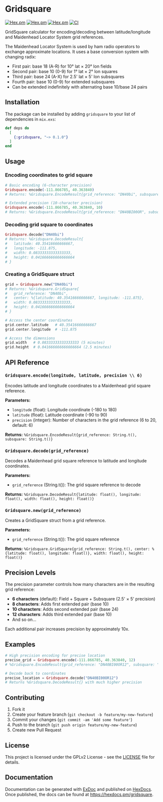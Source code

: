 # Gridsquare

[![Hex.pm](https://img.shields.io/hexpm/v/gridsquare.svg)](https://hex.pm/packages/gridsquare)
[![Hex.pm](https://img.shields.io/hexpm/dt/gridsquare.svg)](https://hex.pm/packages/gridsquare)
[![Hex.pm](https://img.shields.io/hexpm/l/gridsquare.svg)](https://hex.pm/packages/gridsquare)
[![CI](https://github.com/gmcintire/gridsquare/workflows/CI/badge.svg)](https://github.com/gmcintire/gridsquare/actions)

GridSquare calculator for encoding/decoding between latitude/longitude and Maidenhead Locator System grid references.

The Maidenhead Locator System is used by ham radio operators to exchange approximate locations. It uses a base conversion system with changing radix:
- First pair: base 18 (A-R) for 10° lat × 20° lon fields
- Second pair: base 10 (0-9) for 1° lat × 2° lon squares
- Third pair: base 24 (A-X) for 2.5' lat × 5' lon subsquares
- Fourth pair: base 10 (0-9) for extended subsquares
- Can be extended indefinitely with alternating base 10/base 24 pairs

## Installation

The package can be installed by adding `gridsquare` to your list of dependencies in `mix.exs`:

```elixir
def deps do
  [
    {:gridsquare, "~> 0.1.0"}
  ]
end
```

## Usage

### Encoding coordinates to grid square

```elixir
# Basic encoding (6-character precision)
Gridsquare.encode(-111.866785, 40.363840)
# Returns: %Gridsquare.EncodeResult{grid_reference: "DN40bi", subsquare: "dn40bi"}

# Extended precision (10-character precision)
Gridsquare.encode(-111.866785, 40.363840, 10)
# Returns: %Gridsquare.EncodeResult{grid_reference: "DN40BI00OR", subsquare: "dn40bi"}
```

### Decoding grid square to coordinates

```elixir
Gridsquare.decode("DN40bi")
# Returns: %Gridsquare.DecodeResult{
#   latitude: 40.35416666666667,
#   longitude: -111.875,
#   width: 0.08333333333333333,
#   height: 0.041666666666666664
# }
```

### Creating a GridSquare struct

```elixir
grid = Gridsquare.new("DN40bi")
# Returns: %Gridsquare.GridSquare{
#   grid_reference: "DN40bi",
#   center: %{latitude: 40.35416666666667, longitude: -111.875},
#   width: 0.08333333333333333,
#   height: 0.041666666666666664
# }

# Access the center coordinates
grid.center.latitude   # 40.35416666666667
grid.center.longitude  # -111.875

# Access the dimensions
grid.width   # 0.08333333333333333 (5 minutes)
grid.height  # 0.041666666666666664 (2.5 minutes)
```

## API Reference

### `Gridsquare.encode(longitude, latitude, precision \\ 6)`

Encodes latitude and longitude coordinates to a Maidenhead grid square reference.

**Parameters:**
- `longitude` (float): Longitude coordinate (-180 to 180)
- `latitude` (float): Latitude coordinate (-90 to 90)
- `precision` (integer): Number of characters in the grid reference (6 to 20, default: 6)

**Returns:** `%Gridsquare.EncodeResult{grid_reference: String.t(), subsquare: String.t()}`

### `Gridsquare.decode(grid_reference)`

Decodes a Maidenhead grid square reference to latitude and longitude coordinates.

**Parameters:**
- `grid_reference` (String.t()): The grid square reference to decode

**Returns:** `%Gridsquare.DecodeResult{latitude: float(), longitude: float(), width: float(), height: float()}`

### `Gridsquare.new(grid_reference)`

Creates a GridSquare struct from a grid reference.

**Parameters:**
- `grid_reference` (String.t()): The grid square reference

**Returns:** `%Gridsquare.GridSquare{grid_reference: String.t(), center: %{latitude: float(), longitude: float()}, width: float(), height: float()}`

## Precision Levels

The precision parameter controls how many characters are in the resulting grid reference:

- **6 characters** (default): Field + Square + Subsquare (2.5' × 5' precision)
- **8 characters**: Adds first extended pair (base 10)
- **10 characters**: Adds second extended pair (base 24)
- **12 characters**: Adds third extended pair (base 10)
- And so on...

Each additional pair increases precision by approximately 10x.

## Examples

```elixir
# High precision encoding for precise location
precise_grid = Gridsquare.encode(-111.866785, 40.363840, 12)
# %Gridsquare.EncodeResult{grid_reference: "DN40BI00OR12", subsquare: "dn40bi"}

# Decode back to coordinates
precise_location = Gridsquare.decode("DN40BI00OR12")
# Returns %Gridsquare.DecodeResult{} with much higher precision
```

## Contributing

1. Fork it
2. Create your feature branch (`git checkout -b feature/my-new-feature`)
3. Commit your changes (`git commit -am 'Add some feature'`)
4. Push to the branch (`git push origin feature/my-new-feature`)
5. Create new Pull Request

## License

This project is licensed under the GPLv2 License - see the [LICENSE](https://github.com/gmcintire/gridsquare/blob/main/LICENSE) file for details.

## Documentation

Documentation can be generated with [ExDoc](https://github.com/elixir-lang/ex_doc) and published on [HexDocs](https://hexdocs.pm). Once published, the docs can be found at <https://hexdocs.pm/gridsquare>.

